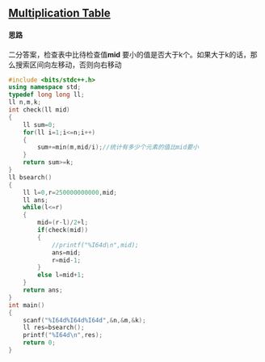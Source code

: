 ## [Multiplication Table](https://cn.vjudge.net/problem/CodeForces-448D)

#### 思路

二分答案，检查表中比待检查值**mid** 要小的值是否大于k个。如果大于k的话，那么搜索区间向左移动，否则向右移动

```cpp
#include <bits/stdc++.h>
using namespace std;
typedef long long ll;
ll n,m,k;
int check(ll mid)
{
    ll sum=0;
    for(ll i=1;i<=n;i++)
    {
        sum+=min(m,mid/i);//统计有多少个元素的值比mid要小
    }
    return sum>=k;
}
ll bsearch()
{
    ll l=0,r=250000000000,mid;
    ll ans;
    while(l<=r)
    {
        mid=(r-l)/2+l;
        if(check(mid))
        {
            //printf("%I64d\n",mid);
            ans=mid;
            r=mid-1;
        }
        else l=mid+1; 
    }
    return ans;
}
int main()
{
    scanf("%I64d%I64d%I64d",&n,&m,&k);
    ll res=bsearch();
    printf("%I64d\n",res);
    return 0;
}

```

